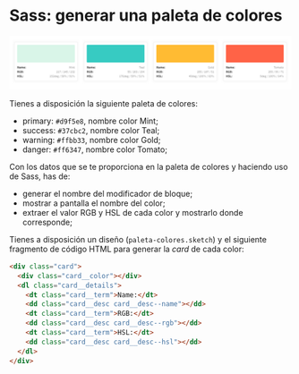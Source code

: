 # Sass: generar una paleta de colores 

![](layout.png)

Tienes a disposición la siguiente paleta de colores:

* primary: `#d9f5e8`, nombre color Mint;
* success: `#37cbc2`, nombre color Teal;
* warning: `#ffbb33`, nombre color Gold;
* danger: `#ff6347`, nombre color Tomato;

Con los datos que se te proporciona en la paleta de colores y haciendo uso de Sass, has de:

* generar el nombre del modificador de bloque;
* mostrar a pantalla el nombre del color;
* extraer el valor RGB y HSL de cada color y mostrarlo donde corresponde;

Tienes a disposición un diseño (`paleta-colores.sketch`) y el siguiente fragmento de código HTML para generar la _card_ de cada color:

```html
<div class="card">
  <div class="card__color"></div>
  <dl class="card__details">
    <dt class="card__term">Name:</dt>
    <dd class="card__desc card__desc--name"></dd>
    <dt class="card__term">RGB:</dt>
    <dd class="card__desc card__desc--rgb"></dd>
    <dt class="card__term">HSL:</dt>
    <dd class="card__desc card__desc--hsl"></dd>
  </dl>
</div>
```
